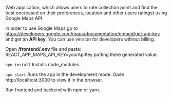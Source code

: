 Web application, which allows users to rate collection point and find the best one(based on their preferences, location and other users ratings) using Google Maps API

In order to use Google Maps go to https://developers.google.com/maps/documentation/embed/get-api-key and get an **API key**. You can use version for developers without billing. 

Open **/frontend/.env** file and paste: REACT_APP_MAPS_API_KEY=yourApiKey putting there generated value.

`npm install`  Installs node_modules

`npm start`  Runs the app in the development mode. Open http://localhost:3000 to view it in the browser.

Run frontend and backend with npm or yarn. 



